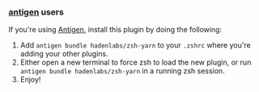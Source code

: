 ### [antigen](https://github.com/zsh-users/antigen) users

If you're using [Antigen](https://github.com/zsh-lovers/antigen), install this plugin by doing the following:

1.  Add `antigen bundle hadenlabs/zsh-yarn` to your `.zshrc` where you're adding your other plugins.
2.  Either open a new terminal to force zsh to load the new plugin, or run `antigen bundle hadenlabs/zsh-yarn` in a running zsh session.
3.  Enjoy!
